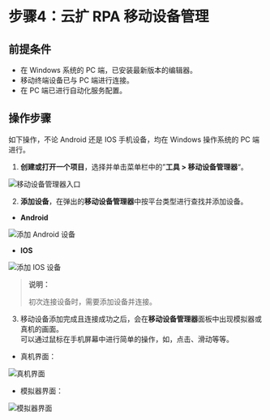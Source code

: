 # 步骤4：云扩 RPA 移动设备管理

## 前提条件

- 在 Windows 系统的 PC 端，已安装最新版本的编辑器。
- 移动终端设备已与 PC 端进行连接。
- 在 PC 端已进行自动化服务配置。

## 操作步骤
如下操作，不论 Android 还是 IOS 手机设备，均在 Windows 操作系统的 PC 端进行。

1. **创建或打开一个项目**，选择并单击菜单栏中的”**工具 > 移动设备管理器**“。

![移动设备管理器入口](https://docimages.blob.core.chinacloudapi.cn/images/Studio/mobiledevicesmanage20201104.png)

2. **添加设备**，在弹出的**移动设备管理器**中按平台类型进行查找并添加设备。
   
- **Android**  

![添加 Android 设备](https://docimages.blob.core.chinacloudapi.cn/images/Studio/adddevices20201104.png)

- **IOS**  
  
![添加 IOS 设备](https://docimages.blob.core.chinacloudapi.cn/images/Studio/addiosmobile20201209.png)  

> **说明：**
>
> 初次连接设备时，需要添加设备并连接。


3. 移动设备添加完成且连接成功之后，会在**移动设备管理器**面板中出现模拟器或真机的画面。<br>
   可以通过鼠标在手机屏幕中进行简单的操作，如，点击、滑动等等。

- 真机界面：

![真机界面](https://docimages.blob.core.chinacloudapi.cn/images/Studio/mobileUI20201104.png)

- 模拟器界面：

![模拟器界面](https://docimages.blob.core.chinacloudapi.cn/images/Studio/monitorUI20201104.png)